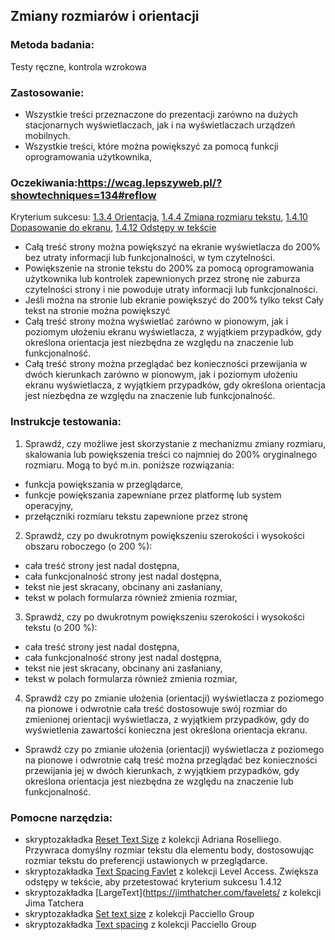 ## Zmiany rozmiarów i orientacji

### Metoda badania: 
Testy ręczne, kontrola wzrokowa 

### Zastosowanie:
-	Wszystkie treści przeznaczone do prezentacji zarówno na dużych stacjonarnych wyświetlaczach, jak i na wyświetlaczach urządzeń mobilnych.
-	Wszystkie treści, które można powiększyć za pomocą funkcji oprogramowania użytkownika, 

### Oczekiwania:https://wcag.lepszyweb.pl/?showtechniques=134#reflow
Kryterium sukcesu: [1.3.4 Orientacja](https://wcag.lepszyweb.pl/?showtechniques=134#orientation), [1.4.4 Zmiana rozmiaru tekstu](https://wcag.lepszyweb.pl/?showtechniques=134#resize-text), [1.4.10 Dopasowanie do ekranu](https://wcag.lepszyweb.pl/?showtechniques=134#reflow), [1.4.12 Odstępy w tekście](https://wcag.lepszyweb.pl/?showtechniques=134#text-spacing) 
-	Całą treść strony można powiększyć na ekranie wyświetlacza do 200% bez utraty informacji lub funkcjonalności, w tym czytelności.
-	Powiększenie na stronie tekstu do 200% za pomocą oprogramowania użytkownika lub kontrolek zapewnionych przez stronę nie zaburza czytelności strony i nie powoduje utraty informacji lub funkcjonalności.
-	Jeśli można na stronie lub ekranie powiększyć do 200% tylko tekst Cały tekst na stronie można powiększyć  
-	Całą treść strony można wyświetlać zarówno w pionowym, jak i poziomym ułożeniu ekranu wyświetlacza, z wyjątkiem przypadków, gdy określona orientacja jest niezbędna ze względu na znaczenie lub funkcjonalność.
-	Całą treść strony można przeglądać bez konieczności przewijania w dwóch kierunkach zarówno w pionowym, jak i poziomym ułożeniu ekranu wyświetlacza, z wyjątkiem przypadków, gdy określona orientacja jest niezbędna ze względu na znaczenie lub funkcjonalność.

### Instrukcje testowania:
1.	Sprawdź, czy możliwe jest skorzystanie z mechanizmu zmiany rozmiaru, skalowania lub powiększenia treści co najmniej do 200% oryginalnego rozmiaru. Mogą to być m.in. poniższe rozwiązania:
-	funkcja powiększania w przeglądarce,
-	funkcje powiększania zapewniane przez platformę lub system operacyjny,
-	przełączniki rozmiaru tekstu zapewnione przez stronę  
2.	Sprawdź, czy po dwukrotnym powiększeniu szerokości i wysokości obszaru roboczego (o 200 %):
-	cała treść strony jest nadal dostępna,
-	cała funkcjonalność strony jest nadal dostępna, 
-	tekst nie jest skracany, obcinany ani zasłaniany,
-	tekst w polach formularza również zmienia rozmiar,
3.	Sprawdź, czy po dwukrotnym powiększeniu szerokości i wysokości tekstu (o 200 %):
-	cała treść strony jest nadal dostępna,
-	cała funkcjonalność strony jest nadal dostępna, 
-	tekst nie jest skracany, obcinany ani zasłaniany,
-	tekst w polach formularza również zmienia rozmiar,
4.	Sprawdź czy po zmianie ułożenia (orientacji) wyświetlacza z poziomego na pionowe i odwrotnie cała treść dostosowuje swój rozmiar do zmienionej orientacji wyświetlacza, z wyjątkiem przypadków, gdy do wyświetlenia zawartości konieczna jest określona orientacja ekranu.
-	Sprawdź czy po zmianie ułożenia (orientacji) wyświetlacza z poziomego na pionowe i odwrotnie całą treść można przeglądać bez konieczności przewijania jej w dwóch kierunkach, z wyjątkiem przypadków, gdy określona orientacja jest niezbędna ze względu na znaczenie lub funkcjonalność.

### Pomocne narzędzia:
-	skryptozakładka [Reset Text Size](http://adrianroselli.com/2015/01/css-bookmarklets-for-testing-and-fixing.html) z kolekcji Adriana Roselliego. Przywraca domyślny rozmiar tekstu dla elementu body, dostosowując rozmiar tekstu do preferencji ustawionych w przeglądarce.
-	skryptozakładka [Text Spacing Favlet](https://labs.levelaccess.com/index.php/Category:Favlet) z kolekcji Level Access. Zwiększa odstępy w tekście, aby przetestować kryterium sukcesu 1.4.12
-	skryptozakładka [LargeText](https://jimthatcher.com/favelets/ z kolekcji Jima Tatchera
-	skryptozakładka [Set text size](https://github.com/ThePacielloGroup/bookmarklets) z kolekcji Pacciello Group 
-	skryptozakładka [Text spacing](https://github.com/ThePacielloGroup/bookmarklets) z kolekcji Pacciello Group 

